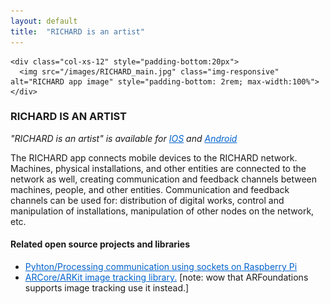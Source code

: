 ```yaml
---
layout: default
title:  "RICHARD is an artist"
---
```


<div class="right">

    <div class="col-xs-12" style="padding-bottom:20px">
      <img src="/images/RICHARD_main.jpg" class="img-responsive" alt="RICHARD app image" style="padding-bottom: 2rem; max-width:100%">
    </div>


  <h3 align="left">RICHARD IS AN ARTIST</h3>
  <p><i>"RICHARD is an artist" is available for <a style="display:inline; color:#0062cc;" href="https://apple.co/2H8XGU4">IOS</a> and <a style="display:inline; color:#0062cc;" href="https://bit.ly/2J3Nxui">Android</a></i></p>
  <p>The RICHARD app connects mobile devices to the RICHARD network. Machines, physical installations, and other entities are connected to the network as well, creating communication and feedback channels between machines, people, and other entities. Communication and feedback channels can be used for: distribution of digital works, control and manipulation of installations, manipulation of other nodes on the network, etc.</p>
  <h4 align="left">Related open source projects and libraries</h4>
  <ul>
    <li>
      <a style="display:inline; color:#0062cc;" href="https://github.com/Pjchardt/pi_pyrebase_processing_template">Pyhton/Processing communication using sockets on Raspberry Pi</a>
    </li>
    <li>
      <a style="display:inline; color:#0062cc;" href="https://github.com/Pjchardt/coreAndKitImages">ARCore/ARKit image tracking library.</a> [note: wow that ARFoundations supports image tracking use it instead.]
    </li>
  </ul>
  <!--<b>Materials</b>
  <p>software</p>
  <b>Tools</b>
  <p>augmented reality [arcore & arkit], computer vision, Unity game engine, custom API, mongoDB database, NodeServer, Firebase</p>-->
</div>
